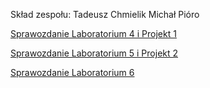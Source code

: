 Skład zespołu:
    Tadeusz Chmielik
    Michał Pióro


[Sprawozdanie Laboratorium 4 i Projekt 1](lab_4_STERO_24Z_Chmielik_Pioro.pdf)

[Sprawozdanie Laboratorium 5 i Projekt 2](lab5_STERO_24Z_Chmielik_Pioro.pdf)

[Sprawozdanie Laboratorium 6](lab6_STERO_24Z_Chmielik_Pioro.pdf)

